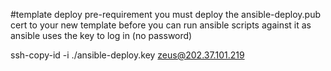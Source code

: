 #template deploy pre-requirement
you must deploy the ansible-deploy.pub cert to your new template before you 
can run ansible scripts against it as ansible uses the key to log in (no password)

ssh-copy-id -i ./ansible-deploy.key zeus@202.37.101.219
